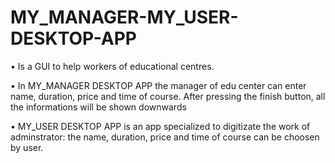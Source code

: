 # MY_MANAGER-MY_USER-DESKTOP-APP
 •  Is a GUI to help workers of educational centres. 
 
 •  In MY_MANAGER DESKTOP APP the manager of edu center can enter name, duration, price and time of course. After pressing the finish button,
 all the informations will be shown downwards 
 
 •  MY_USER DESKTOP APP is an app specialized to digitizate the work of adminstrator: the name, duration, price and time of course can be choosen by user.

